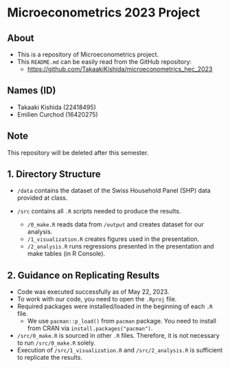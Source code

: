 # Microeconometrics 2023 Project


## About 
- This is a repository of Microeconometrics project. 
- This `README.md` can be easily read from the GitHub repository: 
  - https://github.com/TakaakiKishida/microeconometrics_hec_2023


## Names (ID)
- Takaaki Kishida (22418495)
- Emilien Curchod (16420275)


## Note
This repository will be deleted after this semester. 


## 1. Directory Structure
- `/data` contains the dataset of the Swiss Household Panel (SHP) data provided at class.

- `/src` contains all `.R` scripts needed to produce the results. 
  - `/0_make.R` reads data from `/output` and creates dataset for our analysis.
  - `/1_visualization.R` creates figures used in the presentation.
  - `/2_analysis.R` runs regressions presented in the presentation and make tables (in R Console).


## 2. Guidance on Replicating Results
- Code was executed successfully as of May 22, 2023. 
- To work with our code, you need to open the `.Rproj` file. 
- Required packages were installed/loaded in the beginning of each `.R` file. 
  - We use `pacman::p_load()` from `pacman` package. You need to install from CRAN via `install.packages("pacman")`. 
- `/src/0_make.R` is sourced in other `.R` files. Therefore, it is not necessary to run `/src/0_make.R` solely. 
- Execution of `/src/1_visualization.R` and `/src/2_analysis.R` is sufficient to replicate the results. 
